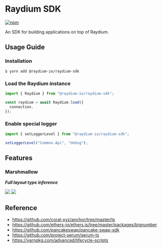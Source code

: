 # Raydium SDK

[npm-image]: https://img.shields.io/npm/v/@raydium-io/raydium-sdk.svg?style=flat
[npm-url]: https://www.npmjs.com/package/@raydium-io/raydium-sdk

[![npm][npm-image]][npm-url]

An SDK for building applications on top of Raydium.

## Usage Guide

### Installation

```
$ yarn add @raydium-io/raydium-sdk
```

### Load the Raydium instance

```javascript
import { Raydium } from "@raydium-io/raydium-sdk";

const raydium = await Raydium.load({
  connection,
});
```

### Enable special logger

```javascript
import { setLoggerLevel } from "@raydium-io/raydium-sdk";

setLoggerLevel("Common.Api", "debug");
```

## Features

### Marshmallow

**_Full layout type inference_**

![](snapshots/marshmallow/1.png)
![](snapshots/marshmallow/2.png)

## Reference

- https://github.com/coral-xyz/anchor/tree/master/ts
- https://github.com/ethers-io/ethers.js/tree/master/packages/bignumber
- https://github.com/pancakeswap/pancake-swap-sdk
- https://github.com/project-serum/serum-ts
- https://yarnpkg.com/advanced/lifecycle-scripts
